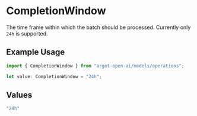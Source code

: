 # CompletionWindow

The time frame within which the batch should be processed. Currently only `24h` is supported.

## Example Usage

```typescript
import { CompletionWindow } from "argot-open-ai/models/operations";

let value: CompletionWindow = "24h";
```

## Values

```typescript
"24h"
```